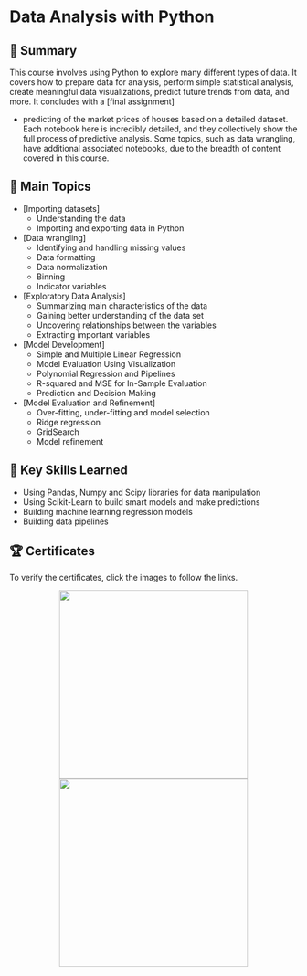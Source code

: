 # Data Analysis with Python

## 📄 Summary 
This course involves using Python to explore many different types of data. It covers how to prepare data for analysis, perform simple statistical analysis, create meaningful data visualizations, predict future trends from data, and more. It concludes with a [final assignment]
- predicting of the market prices of houses based on a detailed dataset. Each notebook here is incredibly detailed, and they collectively show the full process of predictive analysis. Some topics, such as data wrangling, have additional associated notebooks, due to the breadth of content covered in this course. 

## 📑 Main Topics 
- [Importing datasets]
  - Understanding the data
  - Importing and exporting data in Python
- [Data wrangling]
  - Identifying and handling missing values
  - Data formatting
  - Data normalization
  - Binning
  - Indicator variables
- [Exploratory Data Analysis]
  - Summarizing main characteristics of the data
  - Gaining better understanding of the data set
  - Uncovering relationships between the variables
  - Extracting important variables
- [Model Development]
  - Simple and Multiple Linear Regression
  - Model Evaluation Using Visualization
  - Polynomial Regression and Pipelines
  - R-squared and MSE for In-Sample Evaluation
  - Prediction and Decision Making
- [Model Evaluation and Refinement]
  - Over-fitting, under-fitting and model selection
  - Ridge regression
  - GridSearch
  - Model refinement


## 🔑 Key Skills Learned 
- Using Pandas, Numpy and Scipy libraries for data manipulation
- Using Scikit-Learn to build smart models and make predictions
- Building machine learning regression models
- Building data pipelines

## 🏆 Certificates 
To verify the certificates, click the images to follow the links.

<p align="middle">
  <a href="https://www.coursera.org/account/accomplishments/verify/DWMFYDV7YE9K"><img src="https://s3.amazonaws.com/coursera_assets/meta_images/generated/CERTIFICATE_LANDING_PAGE/CERTIFICATE_LANDING_PAGE~DWMFYDV7YE9K/CERTIFICATE_LANDING_PAGE~DWMFYDV7YE9K.jpeg" height="330"></a>
  <a href="https://www.credly.com/org/ibm/badge/data-analysis-with-python"><img src="https://images.credly.com/size/680x680/images/fa39f4f0-174a-4886-b821-6a37d42b8b3a/Cognitive_Class_-_Data_Analysis_w_Python.png" height="330"></a>
</p>

